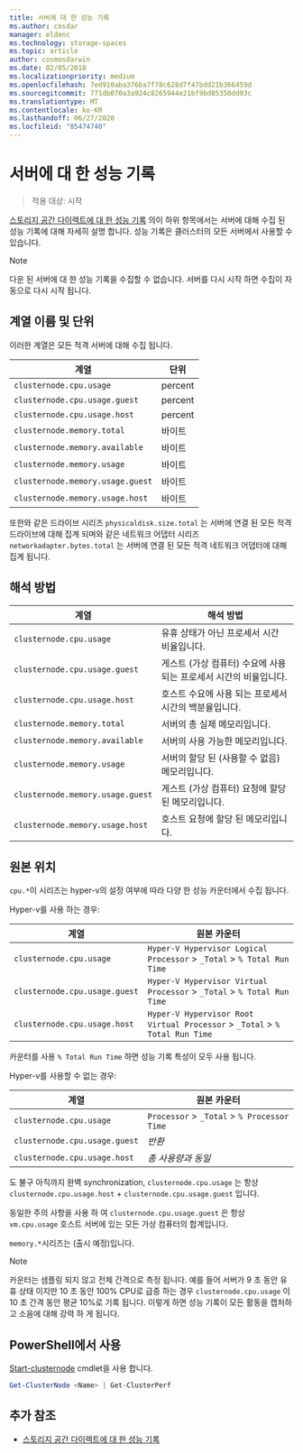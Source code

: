 ```yaml
---
title: 서버에 대 한 성능 기록
ms.author: cosdar
manager: eldenc
ms.technology: storage-spaces
ms.topic: article
author: cosmosdarwin
ms.date: 02/05/2018
ms.localizationpriority: medium
ms.openlocfilehash: 7ed910aba376ba7f78c628d7f47bdd21b366459d
ms.sourcegitcommit: 771db070a3a924c8265944e21bf9bd85350dd93c
ms.translationtype: MT
ms.contentlocale: ko-KR
ms.lasthandoff: 06/27/2020
ms.locfileid: "85474740"
---
```

# <a name="performance-history-for-servers"></a>서버에 대 한 성능 기록

> 적용 대상: 시작

[스토리지 공간 다이렉트에 대 한 성능 기록](performance-history.md) 의이 하위 항목에서는 서버에 대해 수집 된 성능 기록에 대해 자세히 설명 합니다. 성능 기록은 클러스터의 모든 서버에서 사용할 수 있습니다.

   > [!NOTE]
   > 다운 된 서버에 대 한 성능 기록을 수집할 수 없습니다. 서버를 다시 시작 하면 수집이 자동으로 다시 시작 됩니다.

## <a name="series-names-and-units"></a>계열 이름 및 단위

이러한 계열은 모든 적격 서버에 대해 수집 됩니다.

| 계열                           | 단위    |
|----------------------------------|---------|
| `clusternode.cpu.usage`          | percent |
| `clusternode.cpu.usage.guest`    | percent |
| `clusternode.cpu.usage.host`     | percent |
| `clusternode.memory.total`       | 바이트   |
| `clusternode.memory.available`   | 바이트   |
| `clusternode.memory.usage`       | 바이트   |
| `clusternode.memory.usage.guest` | 바이트   |
| `clusternode.memory.usage.host`  | 바이트   |

또한와 같은 드라이브 시리즈 `physicaldisk.size.total` 는 서버에 연결 된 모든 적격 드라이브에 대해 집계 되며와 같은 네트워크 어댑터 시리즈 `networkadapter.bytes.total` 는 서버에 연결 된 모든 적격 네트워크 어댑터에 대해 집계 됩니다.

## <a name="how-to-interpret"></a>해석 방법

| 계열                           | 해석 방법                                                      |
|----------------------------------|-----------------------------------------------------------------------|
| `clusternode.cpu.usage`          | 유휴 상태가 아닌 프로세서 시간 비율입니다.                        |
| `clusternode.cpu.usage.guest`    | 게스트 (가상 컴퓨터) 수요에 사용 되는 프로세서 시간의 비율입니다. |
| `clusternode.cpu.usage.host`     | 호스트 수요에 사용 되는 프로세서 시간의 백분율입니다.                    |
| `clusternode.memory.total`       | 서버의 총 실제 메모리입니다.                              |
| `clusternode.memory.available`   | 서버의 사용 가능한 메모리입니다.                                   |
| `clusternode.memory.usage`       | 서버의 할당 된 (사용할 수 없음) 메모리입니다.                   |
| `clusternode.memory.usage.guest` | 게스트 (가상 컴퓨터) 요청에 할당 된 메모리입니다.               |
| `clusternode.memory.usage.host`  | 호스트 요청에 할당 된 메모리입니다.                                  |

## <a name="where-they-come-from"></a>원본 위치

`cpu.*`이 시리즈는 hyper-v의 설정 여부에 따라 다양 한 성능 카운터에서 수집 됩니다.

Hyper-v를 사용 하는 경우:

| 계열                           | 원본 카운터 |
|----------------------------------|----------------|
| `clusternode.cpu.usage`          | `Hyper-V Hypervisor Logical Processor` > `_Total` > `% Total Run Time`      |
| `clusternode.cpu.usage.guest`    | `Hyper-V Hypervisor Virtual Processor` > `_Total` > `% Total Run Time`      |
| `clusternode.cpu.usage.host`     | `Hyper-V Hypervisor Root Virtual Processor` > `_Total` > `% Total Run Time` |

카운터를 사용 `% Total Run Time` 하면 성능 기록 특성이 모두 사용 됩니다.

Hyper-v를 사용할 수 없는 경우:

| 계열                           | 원본 카운터 |
|----------------------------------|----------------|
| `clusternode.cpu.usage`          | `Processor` > `_Total` > `% Processor Time` |
| `clusternode.cpu.usage.guest`    | *반환* |
| `clusternode.cpu.usage.host`     | *총 사용량과 동일* |

도 불구 아직까지 완벽 synchronization, `clusternode.cpu.usage` 는 항상 `clusternode.cpu.usage.host` + `clusternode.cpu.usage.guest` 입니다.

동일한 주의 사항을 사용 하 여 `clusternode.cpu.usage.guest` 은 항상 `vm.cpu.usage` 호스트 서버에 있는 모든 가상 컴퓨터의 합계입니다.

`memory.*`시리즈는 (출시 예정)입니다.

  > [!NOTE]
  > 카운터는 샘플링 되지 않고 전체 간격으로 측정 됩니다. 예를 들어 서버가 9 초 동안 유휴 상태 이지만 10 초 동안 100% CPU로 급증 하는 경우 `clusternode.cpu.usage` 이 10 초 간격 동안 평균 10%로 기록 됩니다. 이렇게 하면 성능 기록이 모든 활동을 캡처하고 소음에 대해 강력 하 게 됩니다.

## <a name="usage-in-powershell"></a>PowerShell에서 사용

[Start-clusternode](https://docs.microsoft.com/powershell/module/failoverclusters/get-clusternode) cmdlet을 사용 합니다.

```PowerShell
Get-ClusterNode <Name> | Get-ClusterPerf
```

## <a name="additional-references"></a>추가 참조

- [스토리지 공간 다이렉트에 대 한 성능 기록](performance-history.md)
